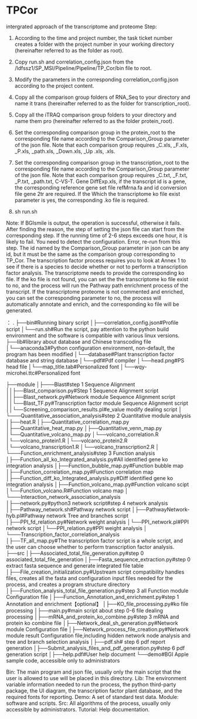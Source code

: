 # TPCor
intergrated approach of the transcriptome and proteome 
Step:
1. According to the time and project number, the task ticket number creates a folder with the project number in your working directory (hereinafter referred to as the folder as root).

2. Copy run.sh and correlation_config.json from the /ldfssz1/SP_MSI/Pipeline/Pipeline/TP_Cor/bin file to root.

3. Modify the parameters in the corresponding correlation_config.json according to the project content.

4. Copy all the comparison group folders of RNA_Seq to your directory and name it trans (hereinafter referred to as the folder for transcription_root).

5. Copy all the iTRAQ comparison group folders to your directory and name them pro (hereinafter referred to as the folder protein_root).

6. Set the corresponding comparison group in the protein_root to the corresponding file name according to the Comparison_Group parameter of the json file. Note that each comparison group requires _C.xls, _F.xls, _P.xls, _path.xls, _Down.xls, _Up .xls, .xls.

7. Set the corresponding comparison group in the transcription_root to the corresponding file name according to the Comparison_Group parameter of the json file. Note that each comparison group requires _C.txt, _F.txt, _P.txt, _path.txt, C-VS-T. Gene DiffExp.xls, if the transcript id is a gene, the corresponding reference gene set file refMrna.fa and id conversion file gene 2tr are required. If the Which the transcriptome ko file exist parameter is yes, the corresponding .ko file is required.

8. sh run.sh 

Note: If BGIsmile is output, the operation is successful, otherwise it fails. After finding the reason, the step of setting the json file can start from the corresponding step. If the running time of 2-6 steps exceeds one hour, it is likely to fail. You need to detect the configuration. Error, re-run from this step. The id named by the Comparison_Group parameter in json can be any id, but it must be the same as the comparison group corresponding to TP_Cor. The transcription factor process requires you to look at Annex 1 to see if there is a species to decide whether or not to perform a transcription factor analysis. The transcriptome needs to provide the corresponding ko file. If the ko file is not found, you can set the the transcriptome ko file exist to no, and the process will run the Pathway path enrichment process of the transcript. If the transcriptome proteome is not commented and enriched, you can set the corresponding parameter to no, the process will automatically annotate and enrich, and the corresponding ko file will be generated.

：
.
├──bin#Running binary script
│├──correlation_config.json#Profile script
│└──run.sh#Run the script, pay attention to the python build environment and the software is compatible with various linux versions.
├──lib#library about database and Chinese transcoding file
│└──anaconda3#Python configuration environment, non-default, the program has been modified
│└──database#Plant transcription factor database and string database
│└──pdf#Pdf compiler
│└──head.png#PS head file
│└──map_title.tab#Personalized font
│└──wqy-microhei.ttc#Personalized font

├──module
│├───Blast#step 1 Sequence Alignment
││├──Blast_comparison.py#Step 1 Sequence Alignment script
││├──Blast_network.py#Network module Sequence Alignment script
││└──Blast_TF.py#Transcription factor module Sequence Alignment script
││└──Screening_comparison_results.pl#e_value modify dealing script
│	└───Quantitative_association_analysis#step 2 Quantitative module analysis
│├──heat.R
│├──Quantitative_correlation_map.py
│├──Quantitative_heat_map.py
│├──Quantitative_venn_map.py
│└──Quantitative_volcano_map.py
│└──volcano_correlation.R
│└──volcano_protein1.R
│└──volcano_protein2.R
│└──volcano_transcription1.R
│└──volcano_transcription2.R
│	└───Function_enrichment_analysis#step 3 Function analysis
│├──Function_all_ko_Integrated_analysis.py#All identified gene ko integration analysis
│├──Function_bubble_map.py#Function bubble map
│├──Function_correlation_map.py#Function correlation map
│├──Function_diff_ko_Integrated_analysis.py#Diff identified gene ko integration analysis
│├──Function_volcano_map.py#Function volcano scipt
│└──Function_volcano.R#Function volcano map
│	└───Interaction_network_association_analysis	
│├──network.py#python3 network script#step 4 network analysis
│├──Pathway_network.sh#Pathway network script
│├──PathwayNetwork-hyb.pl#Pathway network Tree and branches script
│├──PPI_fd_relation.py#Network weight analysis
│└──PPI_network.pl#PPI network script
│└──PPI_relation.py#PPI weight analysis
│	└───Transcription_factor_correlation_analysis	
│├──TF_all_map.py#The transcription factor script is a whole script, and the user can choose whether to perform transcription factor analysis.
├──src
│├──Associated_total_file_generation.py#step 0 associated_total_file_generation
│├──Fasta_sequence_extraction.py#step 0 extract fasta sequence and generate integrated file table
│├──File_creation_initialization.py#Upstream script compatibility handles files, creates all the fasta and configuration input files needed for the process, and creates a program structure directory
│├──Function_analysis_total_file_generation.py#step 3 all Function module Configuration file
│├──Function_Annotation_and_enrichment.py#step 1 Annotation and enrichment【optional】
│├──KO_file_processing.py#ko file processing
│├──main.py#main script about step 0-6 file dealing processing
│├──mRNA_and_protein_ko_combine.py#step 3 mRNA and protein ko combine file
│├──Network_deal_sh_generation.py#Network module Configuration file
│├──Network_process_file_creation.py#Network  module result Configuration file,including hidden network node analysis and tree and branch selection analysis
│├──pdf.sh# step 6 pdf report generation
│├──Submit_analysis_files_and_pdf_generation.py#step 6 pdf generation script
│├──help.pdf#User help document
└──demo#BGI Apple sample code, accessible only to administrators

Bin: The main program and json file, usually only the main script that the user is allowed to use will be placed in this directory.
Lib: The environment variable information needed to run the process, the python third-party package, the UI diagram, the transcription factor plant database, and the required fonts for reporting.
Demo: A set of standard test data.
Module: software and scripts.
Src: All algorithms of the process, usually only accessible by administrators.
Tutorial: Help documentation.
